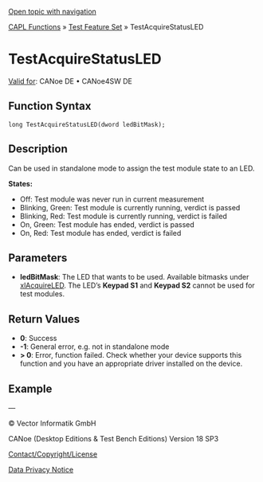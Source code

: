 [Open topic with navigation](../../../../../CANoeDEFamily.htm#Topics/CAPLFunctions/Test/Functions/CAPLfunctionTestAcquireStatusLED.md)

[CAPL Functions](../../CAPLfunctions.md) » [Test Feature Set](../CAPLfunctionsTFSOverview.md) » TestAcquireStatusLED

# TestAcquireStatusLED

[Valid for](../../../Shared/FeatureAvailability.md): CANoe DE • CANoe4SW DE

## Function Syntax

```
long TestAcquireStatusLED(dword ledBitMask);
```

## Description

Can be used in standalone mode to assign the test module state to an LED.

**States:**

- Off: Test module was never run in current measurement
- Blinking, Green: Test module is currently running, verdict is passed
- Blinking, Red: Test module is currently running, verdict is failed
- On, Green: Test module has ended, verdict is passed
- On, Red: Test module has ended, verdict is failed

## Parameters

- **ledBitMask**: The LED that wants to be used. Available bitmasks under [xlAcquireLED](../../Other/Functions/CAPLfunctionxlAcquireLED.md). The LED’s **Keypad S1** and **Keypad S2** cannot be used for test modules.

## Return Values

- **0**: Success
- **-1**: General error, e.g. not in standalone mode
- **> 0**: Error, function failed. Check whether your device supports this function and you have an appropriate driver installed on the device.

## Example

—

© Vector Informatik GmbH

CANoe (Desktop Editions & Test Bench Editions) Version 18 SP3

[Contact/Copyright/License](../../../Shared/ContactCopyrightLicense.md)

[Data Privacy Notice](https://www.vector.com/int/en/company/get-info/privacy-policy/)